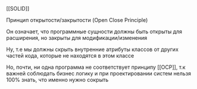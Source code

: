 [[SOLID]]

Принцип открытости/закрытости (Open Close Principle)

Он означает, что программные сущности должны быть открыты для расширения, но закрыты для модификации/изменения 

Ну, т.е мы должны скрыть внутренние атрибуты классов от других частей кода, которые не находятся в этом классе

Но, почти, ни одна программа не соответствует принципу [[OCP]], т.к важней соблюдать бизнес логику и при проектировании систем нельзя 100% знать, что именно нужно сокрыть 


